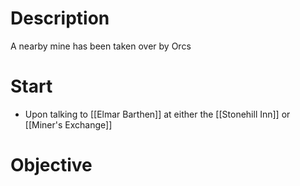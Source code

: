 # Description
A nearby mine has been taken over by Orcs
# Start
- Upon talking to [[Elmar Barthen]] at either the [[Stonehill Inn]] or [[Miner's Exchange]]

# Objective
